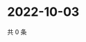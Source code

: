 # 2022-10-03

共 0 条

<!-- BEGIN WEIBO -->
<!-- 最后更新时间 Mon Oct 03 2022 00:24:36 GMT+0800 (China Standard Time) -->

<!-- END WEIBO -->

